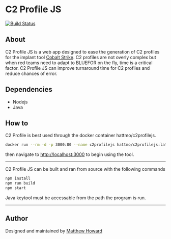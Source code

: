 # C2 Profile JS

[![Build Status](https://travis-ci.org/hattmo/c2profilejs.svg?branch=master)](https://travis-ci.org/hattmo/c2profilejs)

## About

C2 Profile JS is a web app designed to ease the generation of C2 profiles for the implant tool [Cobalt Strike](https://www.cobaltstrike.com/).  C2 profiles are not overly complex but when red teams need to adapt to BLUEFOR on the fly, time is a critical factor.  C2 Profile JS can improve turnaround time for C2 profiles and reduce chances of error.

## Dependencies

* Nodejs
* Java

## How to

C2 Profile is best used through the docker container hattmo/c2profilejs.

~~~bash
docker run --rm -d -p 3000:80 --name c2profilejs hattmo/c2profilejs:latest
~~~

then navigate to <http://localhost:3000> to begin using the tool.
___
C2 Profile JS can be built and ran from source with the following commands

~~~bash
npm install
npm run build
npm start
~~~

Java keytool must be accessable from the path the program is run.
___

## Author

Designed and maintained by [Matthew Howard](https://www.linkedin.com/in/matthew-howard-4013ba87/)
